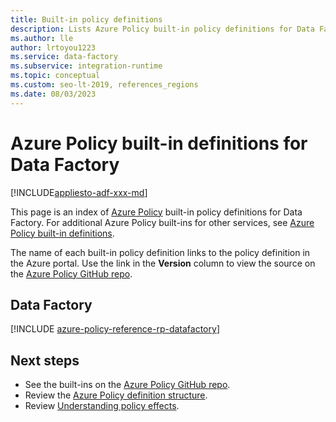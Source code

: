 ```yaml
---
title: Built-in policy definitions
description: Lists Azure Policy built-in policy definitions for Data Factory. These built-in policy definitions provide common approaches to managing your Azure resources.
ms.author: lle
author: lrtoyou1223
ms.service: data-factory
ms.subservice: integration-runtime
ms.topic: conceptual
ms.custom: seo-lt-2019, references_regions
ms.date: 08/03/2023
---
```


# Azure Policy built-in definitions for Data Factory
[!INCLUDE[appliesto-adf-xxx-md](includes/appliesto-adf-xxx-md.md)]

This page is an index of [Azure Policy](../governance/policy/overview.md) built-in policy definitions for Data Factory. For additional Azure Policy built-ins for other services, see [Azure Policy built-in definitions](../governance/policy/samples/built-in-policies.md).

The name of each built-in policy definition links to the policy definition in the Azure portal. Use
the link in the **Version** column to view the source on the
[Azure Policy GitHub repo](https://github.com/Azure/azure-policy).

## Data Factory

[!INCLUDE [azure-policy-reference-rp-datafactory](../../includes/policy/reference/byrp/microsoft.datafactory.md)]

## Next steps

- See the built-ins on the [Azure Policy GitHub repo](https://github.com/Azure/azure-policy).
- Review the [Azure Policy definition structure](../governance/policy/concepts/definition-structure.md).
- Review [Understanding policy effects](../governance/policy/concepts/effects.md).
